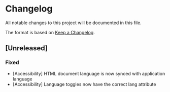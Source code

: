# Changelog

All notable changes to this project will be documented in this file.

The format is based on [Keep a Changelog](https://keepachangelog.com/en/1.0.0/).

## [Unreleased]

### Fixed

- [Accessibility] HTML document language is now synced with application language
- [Accessibility] Language toggles now have the correct lang attribute
